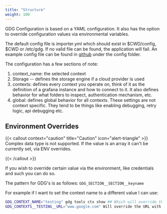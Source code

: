 ```yaml
---
title: "Structure"
weight: 100
---
```


GDG Configuration is based on a YAML configuration.  It also has the option to override configuration values via environmental variables.

The default config file is importer.yml which should exist in $CWD/config, $CWD or /etc/gdg.  If no valid file can be found, the application will fail.  An example config file can be found in [github](https://github.com/esnet/gdg/blob/main/config/importer-example.yml) under the config folder.

The configuration has a few sections of note:
1. context_name: the selected context
2. Storage -- defines the storage engine if a cloud provider is used
3. contexts: defines every context you operate on, think of it as the definition of a grafana instance and how to connect to it.  It also defines behavior for what folders to inspect, authentication mechanism, etc.
4. global: defines global behavior for all contexts.  These settings are not context specific.  They tend to be things like enabling debugging, retry logic, api debugging etc.

## Environment Overrides

{{< callout context="caution" title="Caution" icon="alert-triangle" >}}
Complex data type is not supported. If the value is an array it can't be currently set, via ENV overrides.

{{< /callout >}}

If you wish to override certain value via the environment, like credentials and such you can do so.

The pattern for GDG's is as follows:  `GDG_SECTION__SECTION__keyname`

For example if I want to set the context name to a different value I can use:

```sh
GDG_CONTEXT_NAME="testing" gdg tools ctx show ## Which will override the value from the context file.
GDG_CONTEXTS__TESTING__URL="www.google.com" Will override the URL with the one provided.
 ```
